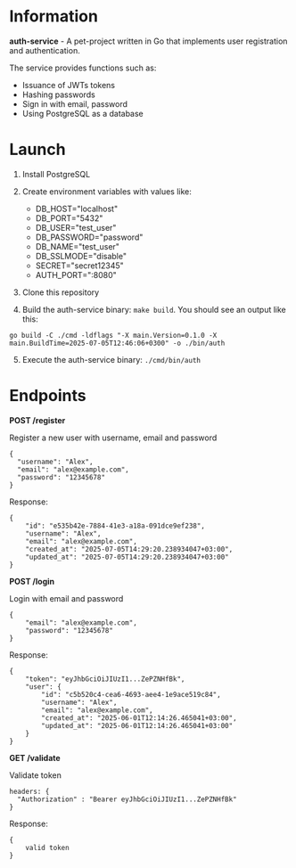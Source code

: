 # Information
**auth-service** - A pet-project written in Go that implements user registration and authentication.

The service provides functions such as:

* Issuance of JWTs tokens
* Hashing passwords
* Sign in with email, password
* Using PostgreSQL as a database


# Launch
1. Install PostgreSQL
2. Create environment variables with values like:

    * DB_HOST="localhost"
    * DB_PORT="5432"
    * DB_USER="test_user"
    * DB_PASSWORD="password"
    * DB_NAME="test_user"
    * DB_SSLMODE="disable"
    * SECRET="secret12345" 
    * AUTH_PORT=":8080"
3. Clone this repository
4. Build the auth-service binary: `make build`. You should see an output like this:
```
go build -C ./cmd -ldflags "-X main.Version=0.1.0 -X main.BuildTime=2025-07-05T12:46:06+0300" -o ./bin/auth
```
5. Execute the auth-service binary: `./cmd/bin/auth`

# Endpoints
**POST /register**

Register a new user with username, email and password
```
{
  "username": "Alex",  
  "email": "alex@example.com",
  "password": "12345678"
}
```
Response:
```
{
    "id": "e535b42e-7884-41e3-a18a-091dce9ef238",
    "username": "Alex",
    "email": "alex@example.com",
    "created_at": "2025-07-05T14:29:20.238934047+03:00",
    "updated_at": "2025-07-05T14:29:20.238934047+03:00"
}
```
**POST /login**

Login with email and password
```
{    
    "email": "alex@example.com",
    "password": "12345678"
}
```
Response:
```
{
    "token": "eyJhbGciOiJIUzI1...ZePZNHfBk",
    "user": {
        "id": "c5b520c4-cea6-4693-aee4-1e9ace519c84",
        "username": "Alex",
        "email": "alex@example.com",
        "created_at": "2025-06-01T12:14:26.465041+03:00",
        "updated_at": "2025-06-01T12:14:26.465041+03:00"
    }
}
```

**GET /validate**

Validate token
```
headers: {
  "Authorization" : "Bearer eyJhbGciOiJIUzI1...ZePZNHfBk"
}
```
Response:

```
{
    valid token
}
```